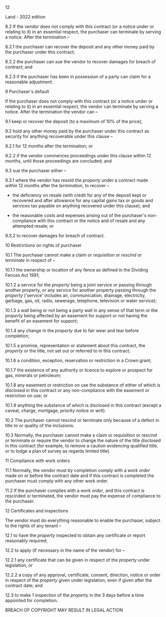 12

Land - 2022 edition

8.2 If the vendor does not comply with this contract (or a notice under or relating to it) in an essential respect, the purchaser can terminate by serving a notice. After the termination –

8.2.1 the purchaser can recover the deposit and any other money paid by the purchaser under this contract;

8.2.2 the purchaser can sue the vendor to recover damages for breach of contract; and

8.2.3 if the purchaser has been in possession of a party can claim for a reasonable adjustment.

9 Purchaser's default

If the purchaser does not comply with this contract (or a notice under or relating to it) in an essential respect, the vendor can terminate by serving a notice. After the termination the vendor can –

9.1 keep or recover the deposit (to a maximum of 10% of the price);

9.2 hold any other money paid by the purchaser under this contract as security for anything recoverable under this clause –

9.2.1 for 12 months after the termination; or

9.2.2 if the vendor commences proceedings under this clause within 12 months, until those proceedings are concluded; and

9.3 sue the purchaser either –

9.3.1 where the vendor has resold the *property* under a contract made *within* 12 months after the *termination*, to recover –

* the deficiency on resale (with credit for any of the deposit kept or recovered and after allowance for any capital gains tax or goods and services tax payable on anything recovered under this clause); and

* the reasonable costs and expenses arising out of the purchaser's non-compliance with this contract or the notice and of resale and any attempted resale; or

9.3.2 to recover damages for breach of contract.

10 Restrictions on rights of purchaser

10.1 The purchaser cannot make a claim or *requisition* or *rescind* or *terminate* in respect of –

10.1.1 the ownership or location of any fence as defined in the Dividing Fences Act 1991;

10.1.2 a service for the *property* being a joint service or passing through another property, or any service for another property passing through the *property* ('service' includes air, communication, drainage, electricity, garbage, gas, oil, radio, sewerage, telephone, television or water service);

10.1.3 a wall being or not being a party wall in any sense of that term or the *property* being affected by an easement for support or not having the benefit of an easement for support;

10.1.4 any change in the *property* due to fair wear and tear before completion;

10.1.5 a promise, representation or statement about this contract, the *property* or the title, not set out or referred to in this contract;

10.1.6 a condition, exception, reservation or restriction in a Crown grant;

10.1.7 the existence of any authority or licence to explore or prospect for gas, minerals or petroleum;

10.1.8 any easement or restriction on use the substance of either of which is disclosed in this contract or any non-compliance with the easement or restriction on use; or

10.1.9 anything the substance of which is disclosed in this contract (except a caveat, charge, mortgage, priority notice or writ).

10.2 The purchaser cannot rescind or terminate only because of a defect in title to or quality of the inclusions.

10.3 Normally, the purchaser cannot make a claim or requisition or rescind or terminate or require the vendor to change the nature of the title disclosed in this contract (for example, to remove a caution evidencing qualified title, or to lodge a plan of survey as regards limited title).

11 Compliance with work orders

11.1 Normally, the vendor must by completion comply with a *work order* made on or before the contract date and if this contract is completed the purchaser must comply with any other work order.

11.2 If the purchaser complies with a *work order*, and this contract is rescinded or terminated, the vendor must pay the expense of compliance to the purchaser.

12 Certificates and inspections

The vendor must do everything reasonable to enable the purchaser, subject to the rights of any tenant –

12.1 to have the *property* inspected to obtain any certificate or report reasonably required;

12.2 to apply (if necessary in the name of the vendor) for –

12.2.1 any certificate that can be given in respect of the *property* under legislation; or

12.2.2 a copy of any approval, certificate, consent, direction, notice or order in respect of the *property* given under legislation, even if given after the contract date; and

12.3 to make 1 inspection of the *property* in the 3 days before a time appointed for completion.

BREACH OF COPYRIGHT MAY RESULT IN LEGAL ACTION